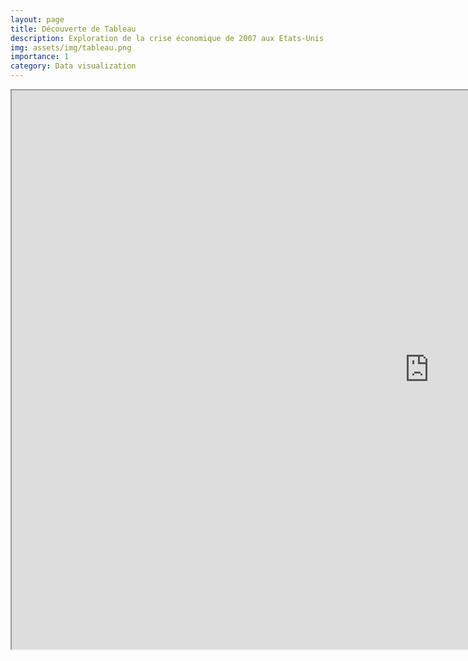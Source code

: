 ```yaml
---
layout: page
title: Découverte de Tableau
description: Exploration de la crise économique de 2007 aux Etats-Unis
img: assets/img/tableau.png
importance: 1
category: Data visualization
---
```


<html lang="fr">
<head>
  <meta charset="utf-8">
  <title>Embedded Analytics with Tableau</title>
</head>
<body>
   <iframe width="1335px" height="894px" src="https://public.tableau.com/views/CS6730-2007Crisis/Introduction?:language=fr-FR&:display_count=n&:origin=viz_share_link">
    </iframe>
</body>
</html>